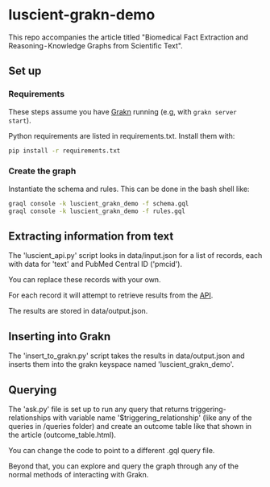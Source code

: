 # luscient-grakn-demo

This repo accompanies the article titled "Biomedical Fact Extraction and Reasoning - Knowledge Graphs from Scientific Text".

## Set up

### Requirements

These steps assume you have [Grakn]() running (e.g, with `grakn server start`).

Python requirements are listed in requirements.txt. Install them with:

```bash
pip install -r requirements.txt
```

### Create the graph

Instantiate the schema and rules. This can be done in the bash shell like:

```bash
graql console -k luscient_grakn_demo -f schema.gql
graql console -k luscient_grakn_demo -f rules.gql
```

## Extracting information from text

The 'luscient_api.py' script looks in data/input.json for a list of records, each with data for 'text' and PubMed Central ID ('pmcid').

You can replace these records with your own.

For each record it will attempt to retrieve results from the [API](http://www.luscient.io/artifact).

The results are stored in data/output.json.

## Inserting into Grakn

The 'insert_to_grakn.py' script takes the results in data/output.json and inserts them into the grakn keyspace named 'luscient_grakn_demo'.

## Querying

The 'ask.py' file is set up to run any query that returns triggering-relationships with variable name '$triggering_relationship' (like any of the queries in /queries folder) and create an outcome table like that shown in the article (outcome_table.html).

You can change the code to point to a different .gql query file.

Beyond that, you can explore and query the graph through any of the normal methods of interacting with Grakn.